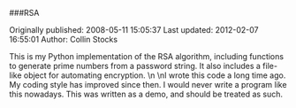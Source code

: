 ###RSA

Originally published: 2008-05-11 15:05:37
Last updated: 2012-02-07 16:55:01
Author: Collin Stocks

This is my Python implementation of the RSA algorithm, including functions to generate prime numbers from a password string. It also includes a file-like object for automating encryption.\n\nI wrote this code a long time ago. My coding style has improved since then. I would never write a program like this nowadays. This was written as a demo, and should be treated as such.